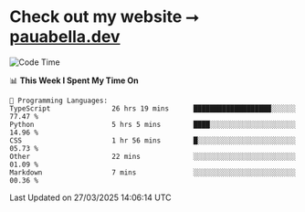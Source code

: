 # Check out my website ⭢ [pauabella.dev](https://pauabella.dev)

<!--START_SECTION:waka-->
![Code Time](http://img.shields.io/badge/Code%20Time-4%2C268%20hrs%2010%20mins-blue)

📊 **This Week I Spent My Time On** 

```text
💬 Programming Languages: 
TypeScript               26 hrs 19 mins      ███████████████████░░░░░░   77.47 % 
Python                   5 hrs 5 mins        ████░░░░░░░░░░░░░░░░░░░░░   14.96 % 
CSS                      1 hr 56 mins        █░░░░░░░░░░░░░░░░░░░░░░░░   05.73 % 
Other                    22 mins             ░░░░░░░░░░░░░░░░░░░░░░░░░   01.09 % 
Markdown                 7 mins              ░░░░░░░░░░░░░░░░░░░░░░░░░   00.36 % 
```


 Last Updated on 27/03/2025 14:06:14 UTC
<!--END_SECTION:waka-->
